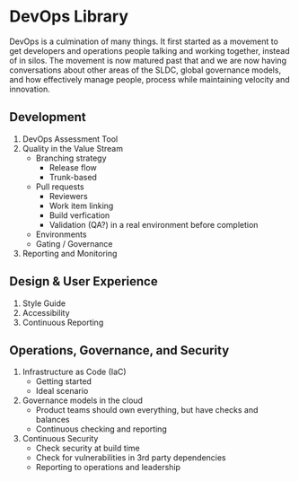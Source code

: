 # DevOps Library
DevOps is a culmination of many things. It first started as a movement to get developers and operations people talking and working together, instead of in silos. The movement is now matured past that and we are now having conversations about other areas of the SLDC, global governance models, and how effectively manage people, process while maintaining velocity and innovation.

## Development
1. DevOps Assessment Tool
2. Quality in the Value Stream
   - Branching strategy
     - Release flow
     - Trunk-based
   - Pull requests
     - Reviewers
     - Work item linking
     - Build verfication
     - Validation (QA?) in a real environment before completion
   - Environments
   - Gating / Governance
3. Reporting and Monitoring

## Design & User Experience
1. Style Guide
2. Accessibility
3. Continuous Reporting

## Operations, Governance, and Security
1. Infrastructure as Code (IaC)
   * Getting started
   * Ideal scenario
2. Governance models in the cloud
   * Product teams should own everything, but have checks and balances
   * Continuous checking and reporting
3. Continuous Security
   * Check security at build time
   * Check for vulnerabilities in 3rd party dependencies
   * Reporting to operations and leadership
